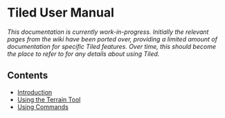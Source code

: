 # Tiled User Manual

*This documentation is currently work-in-progress. Initially the relevant pages
from the wiki have been ported over, providing a limited amount of
documentation for specific Tiled features. Over time, this should become the
place to refer to for any details about using Tiled.*

## Contents

* [Introduction](introduction.md)
* [Using the Terrain Tool](using-the-terrain-tool.md)
* [Using Commands](using-commands.md)
